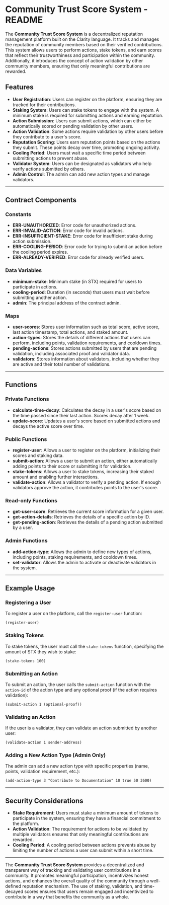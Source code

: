 # Community Trust Score System - README

The **Community Trust Score System** is a decentralized reputation management platform built on the Clarity language. It tracks and manages the reputation of community members based on their verified contributions. This system allows users to perform actions, stake tokens, and earn scores that reflect their trustworthiness and participation within the community. Additionally, it introduces the concept of action validation by other community members, ensuring that only meaningful contributions are rewarded.

## Features

- **User Registration**: Users can register on the platform, ensuring they are tracked for their contributions.
- **Staking System**: Users can stake tokens to engage with the system. A minimum stake is required for submitting actions and earning reputation.
- **Action Submission**: Users can submit actions, which can either be automatically scored or pending validation by other users.
- **Action Validation**: Some actions require validation by other users before they contribute to a user's score.
- **Reputation Scoring**: Users earn reputation points based on the actions they submit. These points decay over time, promoting ongoing activity.
- **Cooling Period**: Users must wait a specific time period between submitting actions to prevent abuse.
- **Validator System**: Users can be designated as validators who help verify actions submitted by others.
- **Admin Control**: The admin can add new action types and manage validators.

---

## Contract Components

### Constants

- **ERR-UNAUTHORIZED**: Error code for unauthorized actions.
- **ERR-INVALID-ACTION**: Error code for invalid actions.
- **ERR-INSUFFICIENT-STAKE**: Error code for insufficient stake during action submission.
- **ERR-COOLING-PERIOD**: Error code for trying to submit an action before the cooling period expires.
- **ERR-ALREADY-VERIFIED**: Error code for already verified users.

### Data Variables

- **minimum-stake**: Minimum stake (in STX) required for users to participate in actions.
- **cooling-period**: Duration (in seconds) that users must wait before submitting another action.
- **admin**: The principal address of the contract admin.

### Maps

- **user-scores**: Stores user information such as total score, active score, last action timestamp, total actions, and staked amount.
- **action-types**: Stores the details of different actions that users can perform, including points, validation requirements, and cooldown times.
- **pending-actions**: Stores actions submitted by users that are pending validation, including associated proof and validator data.
- **validators**: Stores information about validators, including whether they are active and their total number of validations.

---

## Functions

### Private Functions

- **calculate-time-decay**: Calculates the decay in a user's score based on the time passed since their last action. Scores decay after 1 week.
- **update-score**: Updates a user's score based on submitted actions and decays the active score over time.

### Public Functions

- **register-user**: Allows a user to register on the platform, initializing their scores and staking data.
- **submit-action**: Allows a user to submit an action, either automatically adding points to their score or submitting it for validation.
- **stake-tokens**: Allows a user to stake tokens, increasing their staked amount and enabling further interactions.
- **validate-action**: Allows a validator to verify a pending action. If enough validators approve the action, it contributes points to the user's score.

### Read-only Functions

- **get-user-score**: Retrieves the current score information for a given user.
- **get-action-details**: Retrieves the details of a specific action by ID.
- **get-pending-action**: Retrieves the details of a pending action submitted by a user.

### Admin Functions

- **add-action-type**: Allows the admin to define new types of actions, including points, staking requirements, and cooldown times.
- **set-validator**: Allows the admin to activate or deactivate validators in the system.

---

## Example Usage

### Registering a User

To register a user on the platform, call the `register-user` function:

```clarity
(register-user)
```

### Staking Tokens

To stake tokens, the user must call the `stake-tokens` function, specifying the amount of STX they wish to stake:

```clarity
(stake-tokens 100)
```

### Submitting an Action

To submit an action, the user calls the `submit-action` function with the `action-id` of the action type and any optional proof (if the action requires validation):

```clarity
(submit-action 1 (optional-proof))
```

### Validating an Action

If the user is a validator, they can validate an action submitted by another user:

```clarity
(validate-action 1 sender-address)
```

### Adding a New Action Type (Admin Only)

The admin can add a new action type with specific properties (name, points, validation requirement, etc.):

```clarity
(add-action-type 3 "Contribute to Documentation" 10 true 50 3600)
```

---

## Security Considerations

- **Stake Requirement**: Users must stake a minimum amount of tokens to participate in the system, ensuring they have a financial commitment to the platform.
- **Action Validation**: The requirement for actions to be validated by multiple validators ensures that only meaningful contributions are rewarded.
- **Cooling Period**: A cooling period between actions prevents abuse by limiting the number of actions a user can submit within a short time.

---

The **Community Trust Score System** provides a decentralized and transparent way of tracking and validating user contributions in a community. It promotes meaningful participation, incentivizes honest actions, and enhances the overall quality of the community through a well-defined reputation mechanism. The use of staking, validation, and time-decayed scores ensures that users remain engaged and incentivized to contribute in a way that benefits the community as a whole.